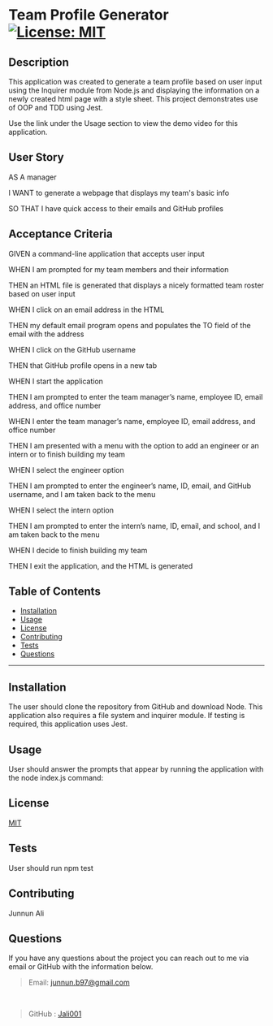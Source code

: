 # Team Profile Generator  [![License: MIT](https://img.shields.io/badge/License-MIT-yellow.svg)](https://opensource.org/licenses/MIT)

## Description
This application was created to generate a team profile based on user input using the Inquirer module from Node.js and displaying the information on a newly created html page with a style sheet. This project demonstrates use of OOP and TDD using Jest.

Use the link under the Usage section to view the demo video for this application. 

## User Story

AS A manager

I WANT to generate a webpage that displays my team's basic info

SO THAT I have quick access to their emails and GitHub profiles

## Acceptance Criteria

GIVEN a command-line application that accepts user input

WHEN I am prompted for my team members and their information

THEN an HTML file is generated that displays a nicely formatted team roster based on user input

WHEN I click on an email address in the HTML

THEN my default email program opens and populates the TO field of the email with the address

WHEN I click on the GitHub username

THEN that GitHub profile opens in a new tab

WHEN I start the application

THEN I am prompted to enter the team manager’s name, employee ID, email address, and office number

WHEN I enter the team manager’s name, employee ID, email address, and office number

THEN I am presented with a menu with the option to add an engineer or an intern or to finish building my team

WHEN I select the engineer option

THEN I am prompted to enter the engineer’s name, ID, email, and GitHub username, and I am taken back to the menu

WHEN I select the intern option

THEN I am prompted to enter the intern’s name, ID, email, and school, and I am taken back to the menu

WHEN I decide to finish building my team

THEN I exit the application, and the HTML is generated

## Table of Contents

* [Installation](#Installation)
* [Usage](#Usage)
* [License](#license)
* [Contributing](#Contributing)
* [Tests](#Tests)
* [Questions](#Questions)

***

## Installation

The user should clone the repository from GitHub and download Node. This application also requires a file system and inquirer module. If testing is required, this application uses Jest.

## Usage

User should answer the prompts that appear by running the application with the node index.js command: 



  ## License
  
  [MIT](https://opensource.org/licenses/MIT)
    

## Tests

User should run npm test

## Contributing 

Junnun Ali

## Questions

If you have any questions about the project you can reach out to me via email or GitHub with the information below. 

>Email: junnun.b97@gmail.com 

&nbsp;

>GitHub : [Jali001](https://github.com/Jali001)
